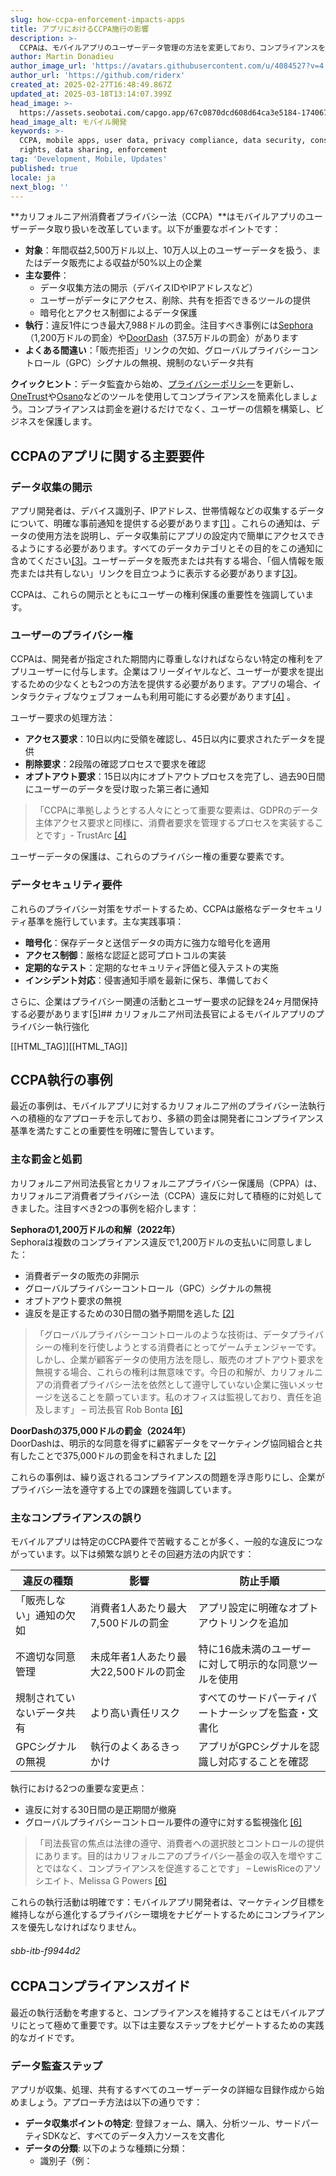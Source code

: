 ```yaml
---
slug: how-ccpa-enforcement-impacts-apps
title: アプリにおけるCCPA施行の影響
description: >-
  CCPAは、モバイルアプリのユーザーデータ管理の方法を変更しており、コンプライアンスを満たすために透明性、ユーザーの権利、厳格なセキュリティ対策を重視しています。
author: Martin Donadieu
author_image_url: 'https://avatars.githubusercontent.com/u/4084527?v=4'
author_url: 'https://github.com/riderx'
created_at: 2025-02-27T16:48:49.867Z
updated_at: 2025-03-18T13:14:07.399Z
head_image: >-
  https://assets.seobotai.com/capgo.app/67c0870dcd608d64ca3e5184-1740674966680.jpg
head_image_alt: モバイル開発
keywords: >-
  CCPA, mobile apps, user data, privacy compliance, data security, consumer
  rights, data sharing, enforcement
tag: 'Development, Mobile, Updates'
published: true
locale: ja
next_blog: ''
---
```


**カリフォルニア州消費者プライバシー法（CCPA）**はモバイルアプリのユーザーデータ取り扱いを改革しています。以下が重要なポイントです：

-   **対象**：年間収益2,500万ドル以上、10万人以上のユーザーデータを扱う、またはデータ販売による収益が50%以上の企業
-   **主な要件**：
    -   データ収集方法の開示（デバイスIDやIPアドレスなど）
    -   ユーザーがデータにアクセス、削除、共有を拒否できるツールの提供
    -   暗号化とアクセス制御によるデータ保護
-   **執行**：違反1件につき最大7,988ドルの罰金。注目すべき事例には[Sephora](https://enwikipediaorg/wiki/Sephora)（1,200万ドルの罰金）や[DoorDash](https://enwikipediaorg/wiki/DoorDash)（37.5万ドルの罰金）があります
-   **よくある間違い**：「販売拒否」リンクの欠如、グローバルプライバシーコントロール（GPC）シグナルの無視、規制のないデータ共有

**クイックヒント**：データ監査から始め、[プライバシーポリシー](https://capgoapp/dp/)を更新し、[OneTrust](https://wwwonetrustcom/solutions/privacy-automation/)や[Osano](https://wwwosanocom/)などのツールを使用してコンプライアンスを簡素化しましょう。コンプライアンスは罰金を避けるだけでなく、ユーザーの信頼を構築し、ビジネスを保護します。

## CCPAのアプリに関する主要要件

### データ収集の開示

アプリ開発者は、デバイス識別子、IPアドレス、世帯情報などの収集するデータについて、明確な事前通知を提供する必要があります[\[1\]](https://wwwflurrycom/ccpa-compliance-guide/) 。これらの通知は、データの使用方法を説明し、データ収集前にアプリの設定内で簡単にアクセスできるようにする必要があります。すべてのデータカテゴリとその目的をこの通知に含めてください[\[3\]](https://oagcagov/privacy/ccpa)。ユーザーデータを販売または共有する場合、「個人情報を販売または共有しない」リンクを目立つように表示する必要があります[\[3\]](https://oagcagov/privacy/ccpa)。

CCPAは、これらの開示とともにユーザーの権利保護の重要性を強調しています。

### ユーザーのプライバシー権

CCPAは、開発者が指定された期間内に尊重しなければならない特定の権利をアプリユーザーに付与します。企業はフリーダイヤルなど、ユーザーが要求を提出するための少なくとも2つの方法を提供する必要があります。アプリの場合、インタラクティブなウェブフォームも利用可能にする必要があります[\[4\]](https://trustarccom/resource/handle-consumer-requests-under-ccpa/) 。

ユーザー要求の処理方法：

-   **アクセス要求**：10日以内に受領を確認し、45日以内に要求されたデータを提供
-   **削除要求**：2段階の確認プロセスで要求を確認
-   **オプトアウト要求**：15日以内にオプトアウトプロセスを完了し、過去90日間にユーザーのデータを受け取った第三者に通知

> 「CCPAに準拠しようとする人々にとって重要な要素は、GDPRのデータ主体アクセス要求と同様に、消費者要求を管理するプロセスを実装することです」- TrustArc [\[4\]](https://trustarccom/resource/handle-consumer-requests-under-ccpa/)

ユーザーデータの保護は、これらのプライバシー権の重要な要素です。

### データセキュリティ要件

これらのプライバシー対策をサポートするため、CCPAは厳格なデータセキュリティ基準を施行しています。主な実践事項：

-   **暗号化**：保存データと送信データの両方に強力な暗号化を適用
-   **アクセス制御**：厳格な認証と認可プロトコルの実装
-   **定期的なテスト**：定期的なセキュリティ評価と侵入テストの実施
-   **インシデント対応**：侵害通知手順を最新に保ち、準備しておく

さらに、企業はプライバシー関連の活動とユーザー要求の記録を24ヶ月間保持する必要があります[\[5\]](https://wwwketchcom/blog/posts/understanding-the-ccpa-right-to-deletion)## カリフォルニア州司法長官によるモバイルアプリのプライバシー執行強化

[[HTML_TAG]][[HTML_TAG]]

## CCPA執行の事例

最近の事例は、モバイルアプリに対するカリフォルニア州のプライバシー法執行への積極的なアプローチを示しており、多額の罰金は開発者にコンプライアンス基準を満たすことの重要性を明確に警告しています。

### 主な罰金と処罰

カリフォルニア州司法長官とカリフォルニアプライバシー保護局（CPPA）は、カリフォルニア消費者プライバシー法（CCPA）違反に対して積極的に対処してきました。注目すべき2つの事例を紹介します：

**Sephoraの1,200万ドルの和解（2022年）**  
Sephoraは複数のコンプライアンス違反で1,200万ドルの支払いに同意しました：

-   消費者データの販売の非開示
-   グローバルプライバシーコントロール（GPC）シグナルの無視
-   オプトアウト要求の無視
-   違反を是正するための30日間の猶予期間を逃した [\[2\]](https://usercentricscom/knowledge-hub/ccpa-penalties/)

> 「グローバルプライバシーコントロールのような技術は、データプライバシーの権利を行使しようとする消費者にとってゲームチェンジャーです。しかし、企業が顧客データの使用方法を隠し、販売のオプトアウト要求を無視する場合、これらの権利は無意味です。今日の和解が、カリフォルニアの消費者プライバシー法を依然として遵守していない企業に強いメッセージを送ることを願っています。私のオフィスは監視しており、責任を追及します」 – 司法長官 Rob Bonta [\[6\]](https://wwwlexologycom/library/detailaspx?g=4a9d5837-8557-45cf-9c49-f8030c03e9ff)

**DoorDashの375,000ドルの罰金（2024年）**  
DoorDashは、明示的な同意を得ずに顧客データをマーケティング協同組合と共有したことで375,000ドルの罰金を科されました [\[2\]](https://usercentricscom/knowledge-hub/ccpa-penalties/)

これらの事例は、繰り返されるコンプライアンスの問題を浮き彫りにし、企業がプライバシー法を遵守する上での課題を強調しています。

### 主なコンプライアンスの誤り

モバイルアプリは特定のCCPA要件で苦戦することが多く、一般的な違反につながっています。以下は頻繁な誤りとその回避方法の内訳です：

| 違反の種類 | 影響 | 防止手順 |
| --- | --- | --- |
| 「販売しない」通知の欠如 | 消費者1人あたり最大7,500ドルの罰金 | アプリ設定に明確なオプトアウトリンクを追加 |
| 不適切な同意管理 | 未成年者1人あたり最大22,500ドルの罰金 | 特に16歳未満のユーザーに対して明示的な同意ツールを使用 |
| 規制されていないデータ共有 | より高い責任リスク | すべてのサードパーティパートナーシップを監査・文書化 |
| GPCシグナルの無視 | 執行のよくあるきっかけ | アプリがGPCシグナルを認識し対応することを確認 |

執行における2つの重要な変更点：

-   違反に対する30日間の是正期間が撤廃
-   グローバルプライバシーコントロール要件の遵守に対する監視強化 [\[6\]](https://wwwlexologycom/library/detailaspx?g=4a9d5837-8557-45cf-9c49-f8030c03e9ff)

> 「司法長官の焦点は法律の遵守、消費者への選択肢とコントロールの提供にあります。目的はカリフォルニアのプライバシー基金の収入を増やすことではなく、コンプライアンスを促進することです」 – LewisRiceのアソシエイト、Melissa G Powers [\[6\]](https://wwwlexologycom/library/detailaspx?g=4a9d5837-8557-45cf-9c49-f8030c03e9ff)

これらの執行活動は明確です：モバイルアプリ開発者は、マーケティング目標を維持しながら進化するプライバシー環境をナビゲートするためにコンプライアンスを優先しなければなりません。

###### sbb-itb-f9944d2

## CCPAコンプライアンスガイド

最近の執行活動を考慮すると、コンプライアンスを維持することはモバイルアプリにとって極めて重要です。以下は主要なステップをナビゲートするための実践的なガイドです。

### データ監査ステップ

アプリが収集、処理、共有するすべてのユーザーデータの詳細な目録作成から始めましょう。アプローチ方法は以下の通りです：

-   **データ収集ポイントの特定**: 登録フォーム、購入、分析ツール、サードパーティSDKなど、すべてのデータ入力ソースを文書化
-   **データの分類**: 以下のような種類に分類：
    -   識別子（例：